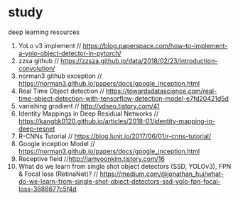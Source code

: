# study
deep learning resources
1. YoLo v3 implement // https://blog.paperspace.com/how-to-implement-a-yolo-object-detector-in-pytorch/
2. zzsa github // https://zzsza.github.io/data/2018/02/23/introduction-convolution/
3. norman3 github exception // https://norman3.github.io/papers/docs/google_inception.html
4. Real Time Object detection // https://towardsdatascience.com/real-time-object-detection-with-tensorflow-detection-model-e7fd20421d5d
5. vanishing gradient // http://ydseo.tistory.com/41
6. Identity Mappings in Deep Residual Networks // https://kangbk0120.github.io/articles/2018-01/identity-mapping-in-deep-resnet
7. R-CNNs Tutorial // https://blog.lunit.io/2017/06/01/r-cnns-tutorial/
8. Google inception Model // https://norman3.github.io/papers/docs/google_inception.html
9. Receptive field //http://iamyoonkim.tistory.com/16
10. What do we learn from single shot object detectors (SSD, YOLOv3), FPN & Focal loss (RetinaNet)? // https://medium.com/@jonathan_hui/what-do-we-learn-from-single-shot-object-detectors-ssd-yolo-fpn-focal-loss-3888677c5f4d
